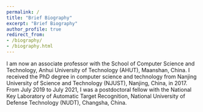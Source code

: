```yaml
---
permalink: /
title: "Brief Biography"
excerpt: "Brief Biography"
author_profile: true
redirect_from:
- /biography/
- /biography.html
---
```


I am now an associate professor with the School of Computer Science and Technology, Anhui University of Technology (AHUT), Maanshan, China. I received the PhD degree in computer science and technology from Nanjing University of Science and Technology (NJUST), Nanjing, China, in 2017. From July 2019 to July 2021, I was a postdoctoral fellow with the National Key Laboratory of Automatic Target Recognition, National University of Defense Technology (NUDT), Changsha, China.
